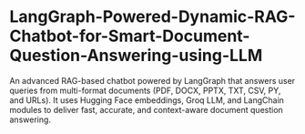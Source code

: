 # LangGraph-Powered-Dynamic-RAG-Chatbot-for-Smart-Document-Question-Answering-using-LLM
An advanced RAG-based chatbot powered by LangGraph that answers user queries from multi-format documents (PDF, DOCX, PPTX, TXT, CSV, PY, and URLs). It uses Hugging Face embeddings, Groq LLM, and LangChain modules to deliver fast, accurate, and context-aware document question answering.
